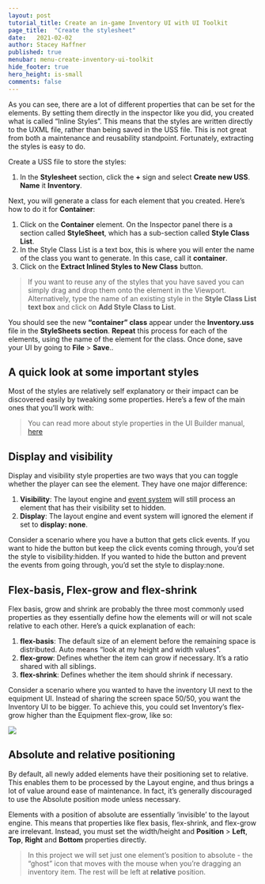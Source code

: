 ```yaml
---
layout: post
tutorial_title: Create an in-game Inventory UI with UI Toolkit
page_title:  "Create the stylesheet"
date:   2021-02-02
author: Stacey Haffner
published: true
menubar: menu-create-inventory-ui-toolkit
hide_footer: true
hero_height: is-small
comments: false
---
```

As you can see, there are a lot of different properties that can be set for the elements. By setting them directly in the inspector like you did, you created what is called “Inline Styles”. This means that the styles are written directly to the UXML file, rather than being saved in the USS file. This is not great from both a maintenance and reusability standpoint. Fortunately, extracting the styles is easy to do. 

Create a USS file to store the styles:

1. In the **Stylesheet** section, click the **+** sign and select **Create new USS**. **Name** it **Inventory**. 

Next, you will generate a class for each element that you created. Here’s how to do it for **Container**: 

1. Click on the **Container** element. On the Inspector panel there is a section called **StyleSheet**, which has a sub-section called **Style Class List**. 
1. In the Style Class List is a text box, this is where you will enter the name of the class you want to generate. In this case, call it **container**.
1. Click on the **Extract Inlined Styles to New Class** button.

> If you want to reuse any of the styles that you have saved you can simply drag and drop them onto the element in the Viewport. Alternatively, type the name of an existing style in the **Style Class List text box** and click on **Add Style Class to List**.

You should see the new **“container” class** appear under the **Inventory.uss** file in the **StyleSheets section**. **Repeat** this process for each of the elements, using the name of the element for the class. Once done, save your UI by going to **File** > **Save**..

## A quick look at some important styles

Most of the styles are relatively self explanatory or their impact can be discovered easily by tweaking some properties. Here’s a few of the main ones that you’ll work with:

> You can read more about style properties in the UI Builder manual, [here](https://docs.unity3d.com/Packages/com.unity.ui.builder@1.0/manual/uib-styling-ui-positioning.html)

## Display and visibility
Display and visibility style properties are two ways that you can toggle whether the player can see the element. They have one major difference:

1. **Visibility**: The layout engine and [event system](https://docs.unity3d.com/2020.1/Documentation/Manual/UIE-Events.html) will still process an element that has their visibility set to hidden.
2. **Display**: The layout engine and event system will ignored the element if set to **display: none**.

Consider a scenario where you have a button that gets click events. If you want to hide the button but keep the click events coming through, you’d set the style to visibility:hidden. If you wanted to hide the button and prevent the events from going through, you’d set the style to display:none.

## Flex-basis, Flex-grow and flex-shrink
Flex basis, grow and shrink are probably the three most commonly used properties as they essentially define how the elements will or will not scale relative to each other. Here’s a quick explanation of each:

1. **flex-basis**: The default size of an element before the remaining space is distributed. Auto means “look at my height and width values”. 
2. **flex-grow**: Defines whether the item can grow if necessary. It’s a ratio shared with all siblings.
3. **flex-shrink**: Defines whether the item should shrink if necessary.

Consider a scenario where you wanted to have the inventory UI next to the equipment UI. Instead of sharing the screen space 50/50, you want the Inventory UI to be bigger. To achieve this, you could set Inventory’s flex-grow higher than the Equipment flex-grow, like so:

![]({{page.dir}}/images/2-design-flex-grow.png)

## Absolute and relative positioning
By default, all newly added elements have their positioning set to relative. This enables them to be processed by the Layout engine, and thus brings a lot of value around ease of maintenance. In fact, it’s generally discouraged to use the Absolute position mode unless necessary. 

Elements with a position of absolute are essentially ‘invisible’ to the layout engine. This means that properties like flex basis, flex-shrink, and flex-grow are irrelevant. Instead, you must set the width/height and **Position** > **Left**, **Top**, **Right** and **Bottom** properties directly. 

> In this project we will set just one element’s position to absolute - the “ghost” icon that moves with the mouse when you’re dragging an inventory item. The rest will be left at **relative** position.